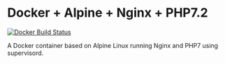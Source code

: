 # Docker + Alpine + Nginx + PHP7.2

[![Docker Build
Status](https://img.shields.io/docker/build/mauroveron/php7-nginx.svg)]()

A Docker container based on Alpine Linux running Nginx and PHP7 using
supervisord.
